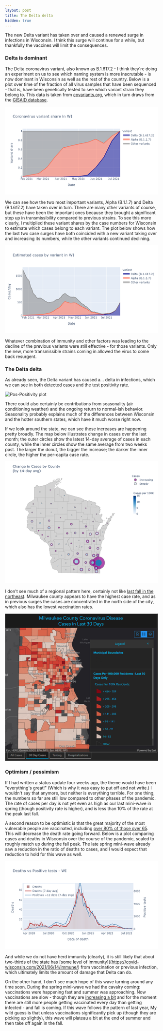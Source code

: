 ```yaml
---
layout: post
title: The Delta delta
hidden: true
---
```



The new Delta variant has taken over and caused a renewed surge in infections in Wisconsin. I think this surge will continue for a while, but thankfully the vaccines will limit the consequences.

### Delta is dominant
The Delta coronavirus variant, also known as B.1.617.2 - I think they're doing an experiment on us to see which naming system is more inscrutable - is now dominant in Wisconsin as well as the rest of the country. Below is a plot over time of the fraction of all virus samples that have been sequenced - that is, have been genetically tested to see which variant strain they belong to. This data is taken from [covariants.org](https://covariants.org/), which in turn draws from the [GISAID database](https://www.gisaid.org/index.php?id=209).

![Plot of variant share](../assets/Variant-Fraction_2021-07-28.png)

We can see how the two most important variants, Alpha (B.1.1.7) and Delta (B.1.617.2) have taken over in turn. There are many other variants of course, but these have been the important ones because they brought a significant step up in transmissibility compared to previous strains. To see this more clearly, I multiplied these variant shares by the case numbers for Wisconsin to estimate which cases belong to each variant. The plot below shows how the last two case surges have both coincided with a new variant taking over and increasing its numbers, while the other variants continued declining.

![Plot of variant cases](../assets/Variant-Cases_2021-07-28.png)

Whatever combination of immunity and other factors was leading to the decline of the previous variants were still effective - for those variants. Only the new, more transmissible strains coming in allowed the virus to come back resurgent.

### The Delta delta
As already seen, the Delta variant has caused a... delta in infections, which we can see in both detected cases and the test positivity rate.

![Pos-Positivity plot](../assets/Pos-Positivity-WI_2021-07-28)

There could also certainly be contributions from seasonality (air conditioning weather) and the ongoing return to normal-ish behavior. Seasonality probably explains much of the differences between Wisconsin and the hotter southern states, which have it much worse right now.

If we look around the state, we can see these increases are happening pretty broadly. The map below illustrates change in cases over the last month; the outer circles show the latest 14-day average of cases in each county, while the inner circles show the same average from two weeks past. The larger the donut, the bigger the increase; the darker the inner circle, the higher the per-capita case rate.  

![Map of case increases](../assets/Map-CaseChange-WI_2021-07-28.png)

I don't see much of a regional pattern here, certainly not like [last fall in the northeast](https://covid-wisconsin.com/2020/10/11/status-update/#the-northeast). Milwaukee county appears to have the highest case rate, and as in previous surges the cases are concentrated in the north side of the city, which also has the lowest vaccination rates.

![Milwaukee cases](../assets/Milwaukee-Map-Cases_2021-07-28.png)

### Optimism / pessimism
If I had written a status update four weeks ago, the theme would have been "everything's great!" (Which is why it was easy to put off and not write.) I wouldn't say that anymore, but neither is everything terrible. For one thing, the numbers so far are still low compared to other phases of the pandemic. The rate of cases per day is not yet even as high as our last mini-wave in spring (though positivity rate is higher), and is less than 10% of the rate at the peak last fall.

A second reason to be optimistic is that the great majority of the most vulnerable people are vaccinated, including [over 80% of those over 65](https://www.dhs.wisconsin.gov/covid-19/vaccine-data.htm). This will decrease the death rate going forward. Below is a plot comparing cases and deaths in Wisconsin over the course of the pandemic, scaled to roughly match up during the fall peak. The late spring mini-wave already saw a reduction in the ratio of deaths to cases, and I would expect that reduction to hold for this wave as well.

![Deaths-Cases plot](../assets/Cases-Deaths-WI_2021-07-28.png)

And while we do not have herd immunity (clearly), it is still likely that about two-thirds of the state has [some level of immunity]((https://covid-wisconsin.com/2021/06/14/immune/) from vaccination or previous infection, which ultimately limits the amount of damage that Delta can do. 

On the other hand, I don't see much hope of this wave turning around any time soon. During the spring mini-wave we had the cavalry coming: vaccinations were happening fast and summer was approaching. Now vaccinations are slow - though they are [increasing a bit](https://twitter.com/MattBayerWI/status/1419775999949131778) and for the moment there are still more people getting vaccinated every day than getting infected - and fall is coming. If this wave follows the pattern of last year, My wild guess is that unless vaccinations significantly pick up (though they are picking up slightly), this wave will plateau a bit at the end of summer and then take off again in the fall. 
